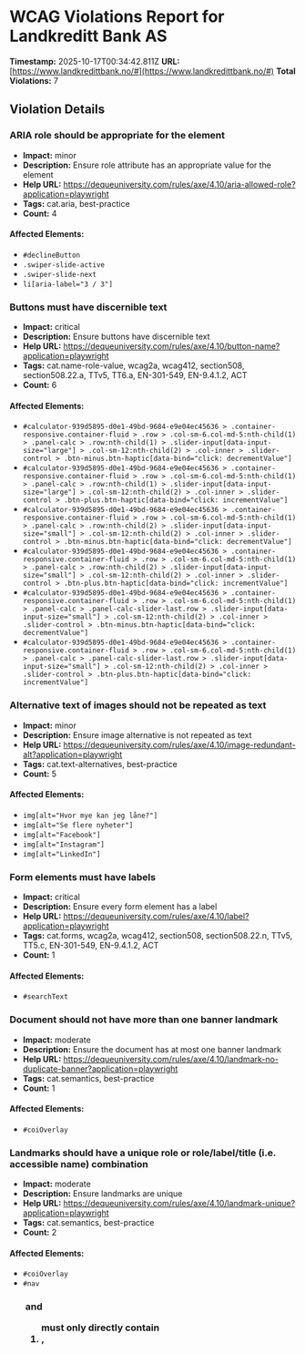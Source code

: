 # WCAG Violations Report for Landkreditt Bank AS

**Timestamp:** 2025-10-17T00:34:42.811Z
**URL:** [https://www.landkredittbank.no/#](https://www.landkredittbank.no/#)
**Total Violations:** 7

## Violation Details

### ARIA role should be appropriate for the element

- **Impact:** minor
- **Description:** Ensure role attribute has an appropriate value for the element
- **Help URL:** https://dequeuniversity.com/rules/axe/4.10/aria-allowed-role?application=playwright
- **Tags:** cat.aria, best-practice
- **Count:** 4

#### Affected Elements:

- `#declineButton`
- `.swiper-slide-active`
- `.swiper-slide-next`
- `li[aria-label="3 / 3"]`

### Buttons must have discernible text

- **Impact:** critical
- **Description:** Ensure buttons have discernible text
- **Help URL:** https://dequeuniversity.com/rules/axe/4.10/button-name?application=playwright
- **Tags:** cat.name-role-value, wcag2a, wcag412, section508, section508.22.a, TTv5, TT6.a, EN-301-549, EN-9.4.1.2, ACT
- **Count:** 6

#### Affected Elements:

- `#calculator-939d5895-d0e1-49bd-9684-e9e04ec45636 > .container-responsive.container-fluid > .row > .col-sm-6.col-md-5:nth-child(1) > .panel-calc > .row:nth-child(1) > .slider-input[data-input-size="large"] > .col-sm-12:nth-child(2) > .col-inner > .slider-control > .btn-minus.btn-haptic[data-bind="click: decrementValue"]`
- `#calculator-939d5895-d0e1-49bd-9684-e9e04ec45636 > .container-responsive.container-fluid > .row > .col-sm-6.col-md-5:nth-child(1) > .panel-calc > .row:nth-child(1) > .slider-input[data-input-size="large"] > .col-sm-12:nth-child(2) > .col-inner > .slider-control > .btn-plus.btn-haptic[data-bind="click: incrementValue"]`
- `#calculator-939d5895-d0e1-49bd-9684-e9e04ec45636 > .container-responsive.container-fluid > .row > .col-sm-6.col-md-5:nth-child(1) > .panel-calc > .row:nth-child(2) > .slider-input[data-input-size="small"] > .col-sm-12:nth-child(2) > .col-inner > .slider-control > .btn-minus.btn-haptic[data-bind="click: decrementValue"]`
- `#calculator-939d5895-d0e1-49bd-9684-e9e04ec45636 > .container-responsive.container-fluid > .row > .col-sm-6.col-md-5:nth-child(1) > .panel-calc > .row:nth-child(2) > .slider-input[data-input-size="small"] > .col-sm-12:nth-child(2) > .col-inner > .slider-control > .btn-plus.btn-haptic[data-bind="click: incrementValue"]`
- `#calculator-939d5895-d0e1-49bd-9684-e9e04ec45636 > .container-responsive.container-fluid > .row > .col-sm-6.col-md-5:nth-child(1) > .panel-calc > .panel-calc-slider-last.row > .slider-input[data-input-size="small"] > .col-sm-12:nth-child(2) > .col-inner > .slider-control > .btn-minus.btn-haptic[data-bind="click: decrementValue"]`
- `#calculator-939d5895-d0e1-49bd-9684-e9e04ec45636 > .container-responsive.container-fluid > .row > .col-sm-6.col-md-5:nth-child(1) > .panel-calc > .panel-calc-slider-last.row > .slider-input[data-input-size="small"] > .col-sm-12:nth-child(2) > .col-inner > .slider-control > .btn-plus.btn-haptic[data-bind="click: incrementValue"]`

### Alternative text of images should not be repeated as text

- **Impact:** minor
- **Description:** Ensure image alternative is not repeated as text
- **Help URL:** https://dequeuniversity.com/rules/axe/4.10/image-redundant-alt?application=playwright
- **Tags:** cat.text-alternatives, best-practice
- **Count:** 5

#### Affected Elements:

- `img[alt="Hvor mye kan jeg låne?"]`
- `img[alt="Se flere nyheter"]`
- `img[alt="Facebook"]`
- `img[alt="Instagram"]`
- `img[alt="LinkedIn"]`

### Form elements must have labels

- **Impact:** critical
- **Description:** Ensure every form element has a label
- **Help URL:** https://dequeuniversity.com/rules/axe/4.10/label?application=playwright
- **Tags:** cat.forms, wcag2a, wcag412, section508, section508.22.n, TTv5, TT5.c, EN-301-549, EN-9.4.1.2, ACT
- **Count:** 1

#### Affected Elements:

- `#searchText`

### Document should not have more than one banner landmark

- **Impact:** moderate
- **Description:** Ensure the document has at most one banner landmark
- **Help URL:** https://dequeuniversity.com/rules/axe/4.10/landmark-no-duplicate-banner?application=playwright
- **Tags:** cat.semantics, best-practice
- **Count:** 1

#### Affected Elements:

- `#coiOverlay`

### Landmarks should have a unique role or role/label/title (i.e. accessible name) combination

- **Impact:** moderate
- **Description:** Ensure landmarks are unique
- **Help URL:** https://dequeuniversity.com/rules/axe/4.10/landmark-unique?application=playwright
- **Tags:** cat.semantics, best-practice
- **Count:** 2

#### Affected Elements:

- `#coiOverlay`
- `#nav`

### <ul> and <ol> must only directly contain <li>, <script> or <template> elements

- **Impact:** serious
- **Description:** Ensure that lists are structured correctly
- **Help URL:** https://dequeuniversity.com/rules/axe/4.10/list?application=playwright
- **Tags:** cat.structure, wcag2a, wcag131, EN-301-549, EN-9.1.3.1
- **Count:** 1

#### Affected Elements:

- `#swiper-wrapper-ec4b5dae01a20ab10`
